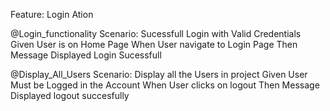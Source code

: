Feature: Login Ation

@Login_functionality
Scenario: Sucessfull Login with Valid Credentials
Given User is on Home Page
When User navigate to Login Page
Then Message Displayed Login Sucessfull


@Display_All_Users
Scenario: Display all the Users in project
Given User Must be Logged in the Account
When User clicks on logout
Then Message Displayed logout succesfully



